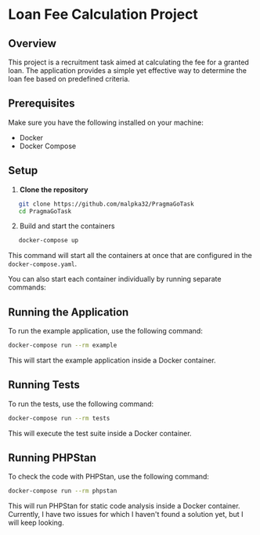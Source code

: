 # Loan Fee Calculation Project

## Overview
This project is a recruitment task aimed at calculating the fee for a granted loan. The application provides a simple yet effective way to determine the loan fee based on predefined criteria.

## Prerequisites

Make sure you have the following installed on your machine:
- Docker
- Docker Compose

## Setup

1. **Clone the repository**

```bash
   git clone https://github.com/malpka32/PragmaGoTask
   cd PragmaGoTask
```

2. Build and start the containers
```bash
   docker-compose up
```
This command will start all the containers at once that are configured in the `docker-compose.yaml`.

You can also start each container individually by running separate commands:
## Running the Application

To run the example application, use the following command:
```bash
docker-compose run --rm example
```
This will start the example application inside a Docker container.

## Running Tests

To run the tests, use the following command:
```bash
docker-compose run --rm tests
```

This will execute the test suite inside a Docker container.

## Running PHPStan

To check the code with PHPStan, use the following command:

```bash
docker-compose run --rm phpstan
```

This will run PHPStan for static code analysis inside a Docker container. 
Currently, I have two issues for which I haven't found a solution yet, but I will keep looking.